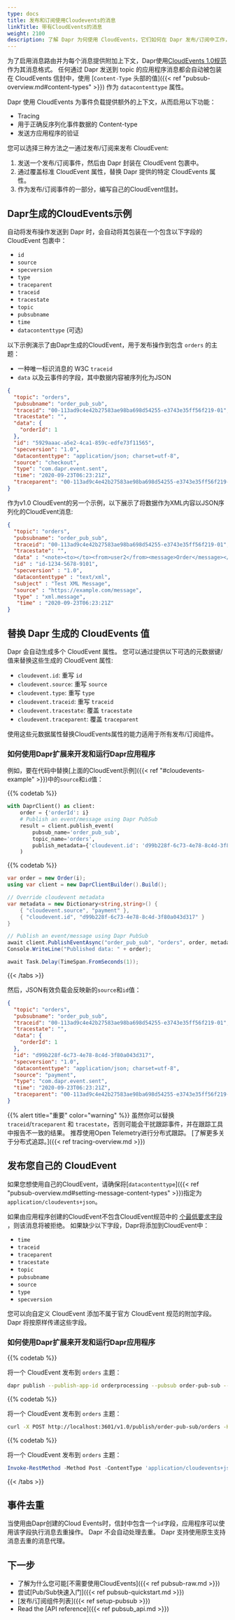 ```yaml
---
type: docs
title: 发布和订阅使用Cloudevents的消息
linkTitle: 带有CloudEvents的消息
weight: 2100
description: 了解 Dapr 为何使用 CloudEvents，它们如何在 Dapr 发布/订阅中工作，以及如何创建 CloudEvents。
---
```


为了启用消息路由并为每个消息提供附加上下文，Dapr使用[CloudEvents 1.0规范](https://github.com/cloudevents/spec/tree/v1.0)作为其消息格式。 任何通过 Dapr 发送到 topic 的应用程序消息都会自动被包装在 CloudEvents 信封中，使用 [`Content-Type` 头部的值]({{< ref "pubsub-overview\.md#content-types" >}}) 作为 `datacontenttype` 属性。

Dapr 使用 CloudEvents 为事件负载提供额外的上下文，从而启用以下功能：

- Tracing
- 用于正确反序列化事件数据的 Content-type
- 发送方应用程序的验证

您可以选择三种方法之一通过发布/订阅来发布 CloudEvent:

1. 发送一个发布/订阅事件，然后由 Dapr 封装在 CloudEvent 包裹中。
2. 通过覆盖标准 CloudEvent 属性，替换 Dapr 提供的特定 CloudEvents 属性。
3. 作为发布/订阅事件的一部分，编写自己的CloudEvent信封。

## Dapr生成的CloudEvents示例

自动将发布操作发送到 Dapr 时，会自动将其包装在一个包含以下字段的 CloudEvent 包裹中：

- `id`
- `source`
- `specversion`
- `type`
- `traceparent`
- `traceid`
- `tracestate`
- `topic`
- `pubsubname`
- `time`
- `datacontenttype` (可选)

以下示例演示了由Dapr生成的CloudEvent，用于发布操作到包含 `orders` 的主题：

- 一种唯一标识消息的 W3C `traceid`
- `data` 以及云事件的字段，其中数据内容被序列化为JSON

```json
{
  "topic": "orders",
  "pubsubname": "order_pub_sub",
  "traceid": "00-113ad9c4e42b27583ae98ba698d54255-e3743e35ff56f219-01",
  "tracestate": "",
  "data": {
    "orderId": 1
  },
  "id": "5929aaac-a5e2-4ca1-859c-edfe73f11565",
  "specversion": "1.0",
  "datacontenttype": "application/json; charset=utf-8",
  "source": "checkout",
  "type": "com.dapr.event.sent",
  "time": "2020-09-23T06:23:21Z",
  "traceparent": "00-113ad9c4e42b27583ae98ba698d54255-e3743e35ff56f219-01"
}
```

作为v1.0 CloudEvent的另一个示例，以下展示了将数据作为XML内容以JSON序列化的CloudEvent消息:

```json
{
  "topic": "orders",
  "pubsubname": "order_pub_sub",
  "traceid": "00-113ad9c4e42b27583ae98ba698d54255-e3743e35ff56f219-01",
  "tracestate": "",
  "data" : "<note><to></to><from>user2</from><message>Order</message></note>",
  "id" : "id-1234-5678-9101",
  "specversion" : "1.0",
  "datacontenttype" : "text/xml",
  "subject" : "Test XML Message",
  "source" : "https://example.com/message",
  "type" : "xml.message",
   "time" : "2020-09-23T06:23:21Z"
}
```

## 替换 Dapr 生成的 CloudEvents 值

Dapr 会自动生成多个 CloudEvent 属性。 您可以通过提供以下可选的元数据键/值来替换这些生成的 CloudEvent 属性:

- `cloudevent.id`: 重写 `id`
- `cloudevent.source`: 重写 `source`
- `cloudevent.type`: 重写 `type`
- `cloudevent.traceid`: 重写 `traceid`
- `cloudevent.tracestate`: 覆盖 `tracestate`
- `cloudevent.traceparent`: 覆盖 `traceparent`

使用这些元数据属性替换CloudEvents属性的能力适用于所有发布/订阅组件。

### 如何使用Dapr扩展来开发和运行Dapr应用程序

例如，要在代码中替换[上面的CloudEvent示例]({{< ref "#cloudevents-example" >}})中的`source`和`id`值：



 <!-- Python -->

{{% codetab %}}

```python
with DaprClient() as client:
    order = {'orderId': i}
    # Publish an event/message using Dapr PubSub
    result = client.publish_event(
        pubsub_name='order_pub_sub',
        topic_name='orders',
        publish_metadata={'cloudevent.id': 'd99b228f-6c73-4e78-8c4d-3f80a043d317', 'cloudevent.source': 'payment'}
    )
```



 <!-- .NET -->

{{% codetab %}}

```csharp
var order = new Order(i);
using var client = new DaprClientBuilder().Build();

// Override cloudevent metadata
var metadata = new Dictionary<string,string>() {
    { "cloudevent.source", "payment" },
    { "cloudevent.id", "d99b228f-6c73-4e78-8c4d-3f80a043d317" }
}

// Publish an event/message using Dapr PubSub
await client.PublishEventAsync("order_pub_sub", "orders", order, metadata);
Console.WriteLine("Published data: " + order);

await Task.Delay(TimeSpan.FromSeconds(1));
```



{{< /tabs >}}

然后，JSON有效负载会反映新的`source`和`id`值：

```json
{
  "topic": "orders",
  "pubsubname": "order_pub_sub",
  "traceid": "00-113ad9c4e42b27583ae98ba698d54255-e3743e35ff56f219-01",
  "tracestate": "",
  "data": {
    "orderId": 1
  },
  "id": "d99b228f-6c73-4e78-8c4d-3f80a043d317",
  "specversion": "1.0",
  "datacontenttype": "application/json; charset=utf-8",
  "source": "payment",
  "type": "com.dapr.event.sent",
  "time": "2020-09-23T06:23:21Z",
  "traceparent": "00-113ad9c4e42b27583ae98ba698d54255-e3743e35ff56f219-01"
}
```

{{% alert title="重要" color="warning" %}}
虽然你可以替换 `traceid`/`traceparent` 和 `tracestate`，否则可能会干扰跟踪事件，并在跟踪工具中报告不一致的结果。 推荐使用Open Telemetry进行分布式跟踪。 [了解更多关于分布式追踪。]({{< ref tracing-overview\.md >}})



## 发布您自己的 CloudEvent

如果您想使用自己的CloudEvent，请确保将[`datacontenttype`]({{< ref "pubsub-overview\.md#setting-message-content-types" >}})指定为`application/cloudevents+json`。

如果由应用程序创建的CloudEvent不包含CloudEvent规范中的 [个最低要求字段](https://github.com/cloudevents/spec/blob/v1.0.2/cloudevents/spec.md#required-attributes) ，则该消息将被拒绝。 如果缺少以下字段，Dapr将添加到CloudEvent中：

- `time`
- `traceid`
- `traceparent`
- `tracestate`
- `topic`
- `pubsubname`
- `source`
- `type`
- `specversion`

您可以向自定义 CloudEvent 添加不属于官方 CloudEvent 规范的附加字段。 Dapr 将按原样传递这些字段。

### 如何使用Dapr扩展来开发和运行Dapr应用程序



{{% codetab %}}

将一个 CloudEvent 发布到 `orders` 主题：

```bash
dapr publish --publish-app-id orderprocessing --pubsub order-pub-sub --topic orders --data '{\"orderId\": \"100\"}'
```



{{% codetab %}}

将一个 CloudEvent 发布到 `orders` 主题：

```bash
curl -X POST http://localhost:3601/v1.0/publish/order-pub-sub/orders -H "Content-Type: application/cloudevents+json" -d '{"specversion" : "1.0", "type" : "com.dapr.cloudevent.sent", "source" : "testcloudeventspubsub", "subject" : "Cloud Events Test", "id" : "someCloudEventId", "time" : "2021-08-02T09:00:00Z", "datacontenttype" : "application/cloudevents+json", "data" : {"orderId": "100"}}'
```



{{% codetab %}}

将一个 CloudEvent 发布到 `orders` 主题：

```powershell
Invoke-RestMethod -Method Post -ContentType 'application/cloudevents+json' -Body '{"specversion" : "1.0", "type" : "com.dapr.cloudevent.sent", "source" : "testcloudeventspubsub", "subject" : "Cloud Events Test", "id" : "someCloudEventId", "time" : "2021-08-02T09:00:00Z", "datacontenttype" : "application/cloudevents+json", "data" : {"orderId": "100"}}' -Uri 'http://localhost:3601/v1.0/publish/order-pub-sub/orders'
```



{{< /tabs >}}

## 事件去重

当使用由Dapr创建的Cloud Events时，信封中包含一个`id`字段，应用程序可以使用该字段执行消息去重操作。 Dapr 不会自动处理去重。 Dapr 支持使用原生支持消息去重的消息代理。

## 下一步

- 了解为什么您可能[不需要使用CloudEvents]({{< ref pubsub-raw\.md >}})
- 尝试[Pub/Sub快速入门]({{< ref pubsub-quickstart.md >}})
- [发布/订阅组件列表]({{< ref setup-pubsub >}})
- Read the [API reference]({{< ref pubsub_api.md >}})
